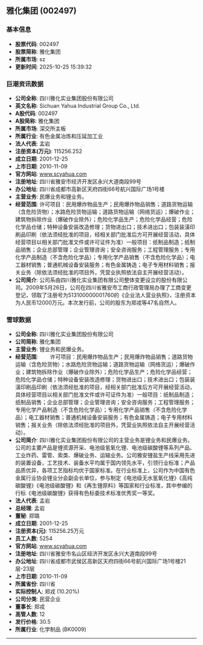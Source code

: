 ## 雅化集团 (002497)

### 基本信息

- **股票代码**: 002497
- **股票简称**: 雅化集团
- **所属市场**: sz
- **更新时间**: 2025-10-25 15:39:32

### 巨潮资讯数据

- **公司全称**: 四川雅化实业集团股份有限公司
- **英文名称**: Sichuan Yahua Industrial Group Co., Ltd.
- **A股代码**: 002497
- **A股简称**: 雅化集团
- **所属市场**: 深交所主板
- **所属行业**: 有色金属冶炼和压延加工业
- **法人代表**: 孟岩
- **注册资本(万元)**: 115256.252
- **成立日期**: 2001-12-25
- **上市日期**: 2010-11-09
- **官方网站**: www.scyahua.com
- **注册地址**: 四川省雅安市经济开发区永兴大道南段99号
- **办公地址**: 四川省成都市高新区天府四街66号航兴国际广场1号楼
- **主营业务**: 民爆业务和锂业务。
- **经营范围**: 许可项目：民用爆炸物品生产；民用爆炸物品销售；道路货物运输（含危险货物）；水路危险货物运输；道路货物运输（网络货运）；爆破作业；建筑物拆除作业（爆破作业除外）；危险化学品生产；危险化学品经营；危险化学品仓储；特种设备安装改造修理；货物进出口；技术进出口；包装装潢印刷品印刷（依法须经批准的项目，经相关部门批准后方可开展经营活动，具体经营项目以相关部门批准文件或许可证件为准）一般项目：纸制品制造；纸制品销售；企业总部管理；企业管理咨询；安全咨询服务；工程管理服务；专用化学产品制造（不含危险化学品）；专用化学产品销售（不含危险化学品）；电工器材销售；普通机械设备安装服务；有色金属铸造；电子专用材料销售；报关业务（除依法须经批准的项目外，凭营业执照依法自主开展经营活动）。
- **公司简介**: 公司系由四川雅化实业集团有限公司整体变更设立的股份有限公司。2009年5月26日，公司在四川省雅安市工商行政管理局办理了工商变更登记，领取了注册号为513100000001760的《企业法人营业执照》，注册资本为人民币12000万元。本次发行前，公司的股东为郑戎等47名自然人。

### 雪球数据

- **公司全称**: 四川雅化实业集团股份有限公司
- **公司简称**: 雅化集团
- **主营业务**: 锂业务和民爆业务。
- **经营范围**: 　　许可项目：民用爆炸物品生产；民用爆炸物品销售；道路货物运输（含危险货物）；水路危险货物运输；道路货物运输（网络货运）；爆破作业；建筑物拆除作业（爆破作业除外）；危险化学品生产；危险化学品经营；危险化学品仓储；特种设备安装改造修理；货物进出口；技术进出口；包装装潢印刷品印刷（依法须经批准的项目，经相关部门批准后方可开展经营活动，具体经营项目以相关部门批准文件或许可证件为准）一般项目：纸制品制造；纸制品销售；企业总部管理；企业管理咨询；安全咨询服务；工程管理服务；专用化学产品制造（不含危险化学品）；专用化学产品销售（不含危险化学品）；电工器材销售；普通机械设备安装服务；有色金属铸造；电子专用材料销售；报关业务（除依法须经批准的项目外，凭营业执照依法自主开展经营活动）。
- **公司简介**: 四川雅化实业集团股份有限公司的主营业务是锂业务和民爆业务。公司的主要产品是锂资源开采、电池级氢氧化锂、电池级碳酸锂等系列产品、工业炸药、雷管、索类、爆破业务、运输业务。公司雅安锂盐生产线采用先进的装置设备，工艺技术、装备水平均属于国内领先水平，引领行业标准；产品品质优异，各项工艺指标均优于国家标准。在行业标准上，公司作为中国有色金属行业协会锂业分会副会长单位，参与制定《电池级无水氢氧化锂》《高纯碳酸锂》《电池级碳酸锂》和《再生锂原料》等国家和行业标准，其中参编的行标《电池级碳酸锂》获得有色标委技术标准优秀奖一等奖。
- **法人代表**: 孟岩
- **总经理**: 孟岩
- **董秘**: 郑璐
- **成立日期**: 2001-12-25
- **注册资本(元)**: 115256.25万元
- **员工人数**: 5254
- **官方网站**: www.scyahua.com
- **注册地址**: 四川省雅安市名山区经济开发区永兴大道南段99号
- **办公地址**: 四川省成都市武侯区高新区天府四街66号航兴国际广场1号楼21层-23层
- **上市日期**: 2010-11-09
- **所属省份**: 四川省
- **实际控制人**: 郑戎 (10.20%)
- **公司分类**: 民营企业
- **董事长**: 郑戎
- **高管人数**: 12
- **发行价格**: 30.5
- **所属行业**: 化学制品 (BK0009)

---
